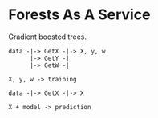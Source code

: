 # Forests As A Service
Gradient boosted trees.

```
data -|-> GetX -|-> X, y, w
      |-> GetY -|
      |-> GetW -|

X, y, w -> training
```

```
data -|-> GetX -|-> X

X + model -> prediction
```

